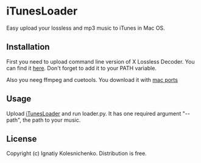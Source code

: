 iTunesLoader
============

Easy upload your lossless and mp3 music to iTunes in Mac OS.

Installation
------------

First you need to upload command line version of X Lossless Decoder.
You can find it [here](http://tmkk.pv.land.to/xld/index_e.html).
Don't forget to add it to your PATH variable.

Also you neeg ffmpeg and cuetools. You download it with [mac ports](http://guide.macports.org/)

Usage
-----

Upload [iTunesLoader]() and run loader.py. It has one required argument
"--path", the path to your music. 


License
-------

Copyright (c) Ignatiy Kolesnichenko. Distribution is free.
